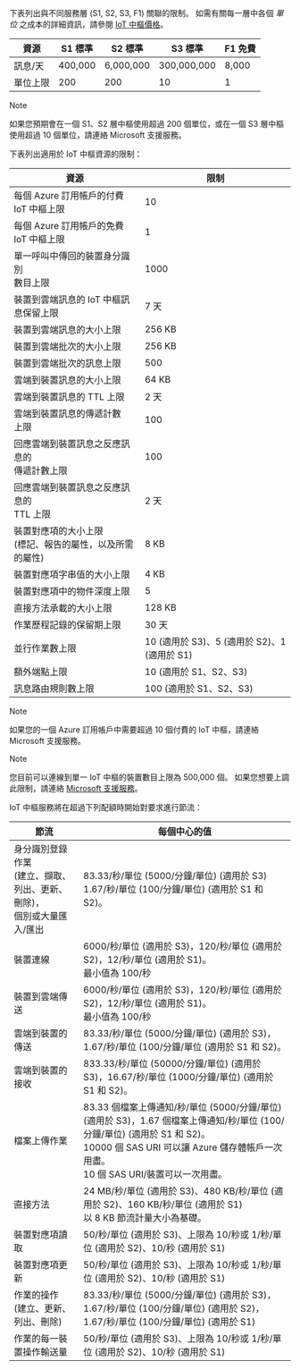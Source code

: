 下表列出與不同服務層 (S1, S2, S3, F1) 關聯的限制。 如需有關每一層中各個 *單位* 之成本的詳細資訊，請參閱 [IoT 中樞價格](https://azure.microsoft.com/pricing/details/iot-hub/)。

| 資源 | S1 標準 | S2 標準 | S3 標準 | F1 免費 |
| --- | --- | --- | --- | --- |
| 訊息/天 |400,000 |6,000,000 |300,000,000 |8,000 |
| 單位上限 |200 |200 |10 |1 |

> [!NOTE]
> 如果您預期會在一個 S1、S2 層中樞使用超過 200 個單位，或在一個 S3 層中樞使用超過 10 個單位，請連絡 Microsoft 支援服務。
> 
> 

下表列出適用於 IoT 中樞資源的限制：

| 資源 | 限制 |
| --- | --- |
| 每個 Azure 訂用帳戶的付費 IoT 中樞上限 |10 |
| 每個 Azure 訂用帳戶的免費 IoT 中樞上限 |1 |
| 單一呼叫中傳回的裝置身分識別 <br/> 數目上限 |1000 |
| 裝置到雲端訊息的 IoT 中樞訊息保留上限 |7 天 |
| 裝置到雲端訊息的大小上限 |256 KB |
| 裝置到雲端批次的大小上限 |256 KB |
| 裝置到雲端批次的訊息上限 |500 |
| 雲端到裝置訊息的大小上限 |64 KB |
| 雲端到裝置訊息的 TTL 上限 |2 天 |
| 雲端到裝置訊息的傳遞計數  <br/> 上限 |100 |
| 回應雲端到裝置訊息之反應訊息的  <br/> 傳遞計數上限 |100 |
| 回應雲端到裝置訊息之反應訊息的  <br/> TTL 上限 |2 天 |
| 裝置對應項的大小上限 <br/> (標記、報告的屬性，以及所需的屬性) | 8 KB |
| 裝置對應項字串值的大小上限 | 4 KB |
| 裝置對應項中的物件深度上限 | 5 |
| 直接方法承載的大小上限 | 128 KB |
| 作業歷程記錄的保留期上限 | 30 天 |
| 並行作業數上限 | 10 (適用於 S3)、5 (適用於 S2)、1 (適用於 S1) |
| 額外端點上限 | 10 (適用於 S1、S2、S3) |
| 訊息路由規則數上限 | 100 (適用於 S1、S2、S3) |


> [!NOTE]
> 如果您的一個 Azure 訂用帳戶中需要超過 10 個付費的 IoT 中樞，請連絡 Microsoft 支援服務。


> [!NOTE]
> 您目前可以連線到單一 IoT 中樞的裝置數目上限為 500,000 個。 如果您想要上調此限制，請連絡 [Microsoft 支援服務](https://azure.microsoft.com/en-us/support/options/)。

IoT 中樞服務將在超過下列配額時開始對要求進行節流：

| 節流 | 每個中心的值 |
| --- | --- |
| 身分識別登錄作業 <br/> (建立、擷取、列出、更新、刪除)， <br/> 個別或大量匯入/匯出 |83.33/秒/單位 (5000/分鐘/單位) (適用於 S3) <br/> 1.67/秒/單位 (100/分鐘/單位) (適用於 S1 和 S2)。 |
| 裝置連線 |6000/秒/單位 (適用於 S3)，120/秒/單位 (適用於 S2)，12/秒/單位 (適用於 S1)。 <br/>最小值為 100/秒 |
| 裝置到雲端傳送 |6000/秒/單位 (適用於 S3)，120/秒/單位 (適用於 S2)，12/秒/單位 (適用於 S1)。 <br/>最小值為 100/秒 |
| 雲端到裝置的傳送 | 83.33/秒/單位 (5000/分鐘/單位) (適用於 S3)，1.67/秒/單位 (100/分鐘/單位 (適用於 S1 和 S2)。 |
| 雲端到裝置的接收 |833.33/秒/單位 (50000/分鐘/單位) (適用於 S3)，16.67/秒/單位 (1000/分鐘/單位) (適用於 S1 和 S2)。 |
| 檔案上傳作業 |83.33 個檔案上傳通知/秒/單位 (5000/分鐘/單位) (適用於 S3)，1.67 個檔案上傳通知/秒/單位 (100/分鐘/單位) (適用於 S1 和 S2)。 <br/> 10000 個 SAS URI 可以讓 Azure 儲存體帳戶一次用盡。<br/> 10 個 SAS URI/裝置可以一次用盡。 |
| 直接方法 | 24 MB/秒/單位 (適用於 S3)、480 KB/秒/單位 (適用於 S2)、160 KB/秒/單位 (適用於 S1)<br/> 以 8 KB 節流計量大小為基礎。 |
| 裝置對應項讀取 | 50/秒/單位 (適用於 S3)、上限為 10/秒或 1/秒/單位 (適用於 S2)、10/秒 (適用於 S1) |
| 裝置對應項更新 | 50/秒/單位 (適用於 S3)、上限為 10/秒或 1/秒/單位 (適用於 S2)、10/秒 (適用於 S1) |
| 作業的操作 <br/> (建立、更新、列出、刪除) | 83.33/秒/單位 (5000/分鐘/單位) (適用於 S3)，1.67/秒/單位 (100/分鐘/單位) (適用於 S2)，1.67/秒/單位 (100/分鐘/單位) (適用於 S1) |
| 作業的每一裝置操作輸送量 | 50/秒/單位 (適用於 S3)、上限為 10/秒或 1/秒/單位 (適用於 S2)、10/秒 (適用於 S1) |
